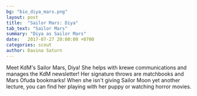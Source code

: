 ```yaml
---
bg: "bio_diya_mars.png"
layout: post
title:  "Sailor Mars: Diya"
tab_text: "Sailor Mars"
summary: "Diya as Sailor Mars"
date:   2017-07-27 20:00:00 +0700
categories: scout
author: Davina Saturn
---
```


Meet KdM's Sailor Mars, Diya! She helps with krewe communications and manages the KdM newsletter! Her signature throws are matchbooks and Mars Ofuda bookmarks! When she isn't giving Sailor Moon yet another lecture, you can find her playing with her puppy or watching horror movies.
